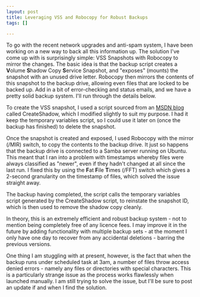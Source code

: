 ```yaml
--- 
layout: post
title: Leveraging VSS and Robocopy for Robust Backups
tags: []

---
```

To go with the recent network upgrades and anti-spam system, I have been working on a new way to back all this information up. The solution I've come up with is surprisingly simple: VSS Snapshots with Robocopy to mirror the changes. The basic idea is that the backup script creates a **V**olume **S**hadow Copy **S**ervice Snapshot, and "exposes" (mounts) the snapshot with an unused drive letter. Robocopy then mirrors the contents of this snapshot to the backup drive, allowing even files that are locked to be backed up. Add in a bit of error-checking and status emails, and we have a pretty solid backup system. I'll run through the details below.

To create the VSS snapshot, I used a script sourced from an [MSDN blog](http://blogs.msdn.com/adioltean/archive/2005/01/20/357836.aspx) called CreateShadow, which I modified slightly to suit my purpose. I had it keep the temporary variables script, so I could use it later on (once the backup has finished) to delete the snapshot.

Once the snapshot is created and exposed, I used Robocopy with the mirror (/MIR) switch, to copy the contents to the backup drive. It just so happens that the backup drive is connected to a Samba server running on Ubuntu. This meant that I ran into a problem with timestamps whereby files were always classified as "newer", even if they hadn't changed at all since the last run. I fixed this by using the **F**at **F**ile **T**imes (/FFT) switch which gives a 2-second granularity on the timestamp of files, which solved the issue straight away.

The backup having completed, the script calls the temporary variables script generated by the CreateShadow script, to reinstate the snapshot ID, which is then used to remove the shadow copy cleanly.

In theory, this is an extremely efficient and robust backup system - not to mention being completely free of any licence fees. I may improve it in the future by adding functionality with multiple backup sets - at the moment I only have one day to recover from any accidental deletions - barring the previous versions.

One thing I am stuggling with at present, however, is the fact that when the backup runs under scheduled task at 3am, a number of files throw access denied errors - namely any files or directories with special characters. This is a particularly strange issue as the process works flawlessly when launched manually. I am still trying to solve the issue, but I'll be sure to post an update if and when I find the solution.

